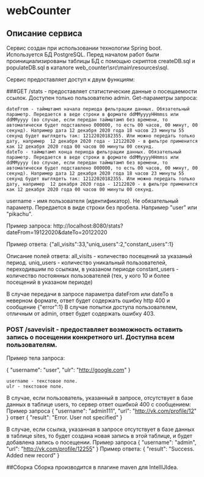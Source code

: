 # webCounter

## Описание сервиса
Сервис создан при использовании технологии Spring boot. Используется БД PostgreSQL. Перед началом работ были проинициализированы таблицы БД с помощью скриптов createDB.sql и populateDB.sql в каталоге web_counter\src\main\resources\sql.

Сервис предоставляет доступ к двум функциям:

###GET /stats - предоставляет статистические данные о посещаемости ссылок. Доступен только пользователю admin.
Get-параметры запроса:
  
    dateFrom - таймштамп начала периода фильтрации данных. Обязательный параметр. Передается в веде строки в формате ddMMyyyyHHmmss или ddMMyyyy (во случае, если передан таймштамп без времени, то автоматически будет подставлено 000000, то есть 00 часов, 00 минут, 00 секунд). Например дата 12 декабря 2020 года 18 часов 23 минуты 55 секунд будет выглядеть так: 12122020182355. Или можно передать только дату, например  12 декабря 2020 года - 12122020 - в фильтре применится как 12 декабря 2020 года 00 часов 00 минуты 00 секунд.
    dateTo - таймштамп конца периода фильтрации данных. Обязательный параметр. Передается в веде строки в формате ddMMyyyyHHmmss или ddMMyyyy (во случае, если передан таймштамп без времени, то автоматически будет подставлено 000000, то есть 00 часов, 00 минут, 00 секунд). Например дата 12 декабря 2020 года 18 часов 23 минуты 55 секунд будет выглядеть так: 12122020182355. Или можно передать только дату, например  12 декабря 2020 года - 12122020 - в фильтре применится как 12 декабря 2020 года 00 часов 00 минуты 00 секунд.
  username - имя пользователя (идентификатор). Не обязательный параметр. Передается в виде строки без пробела. Например "user" или "pikachu".
  
Пример запроса: http://localhost:8080/stats?dateFrom=19122020&dateTo=20122020

Пример ответа: {"all_visits":33,"uniq_users":2,"constant_users":1}

Описание полей ответа: 
    all_visits - количество посещений за указаный период.
    uniq_users - количество уникальный пользователей, переходившим по ссылкам, в указаном периоде
    constant_users - количество постоянных пользователей (тех, у кого 10 и более посещений в указаном периоде)
    
В случае передачи в запросе параметра dateFrom или dateTo в неверном формате, ответ будет содержать ошибку http 400 и сообщение {"error":1}
В случае попытки доступа пользователем, отличным от admin, ответ будет содержать ошибку 403. 

### POST /savevisit - предоставляет возможность оставить запись о посещении конкретного url. Доступна всем пользователям.
Пример тела запроса:

{
    "username": "user",
    "ulr": "http://google.com"
}

    username - текстовое поле. 
    ulr - текстовое поле. 
 
 В случае, если пользователь, указанный в запросе, отсутствует в базе данных в таблице users, то сервер ответ ошибкой 400 с сообщением:
    Пример запроса 
{
  "username": "admin111",
  "url": "http://vk.com/profile/12"
}
    ответ
{
    "result": "Error. User not specified"
}

  В случае, если ссылка, указанная в запросе отсутствует в базе данных в таблице sites, то будет создана новая запись в этой таблице, и будет добавлена запись о посещении. 
    Пример запроса
{
  "username": "admin",
  "url": "http://vk.com/profile/12255"
}
    Пример ответа:
{
    "result": "Success. Added new record"
}

##Сборка
Сборка производится в плагине maven для IntellIJIdea. 

